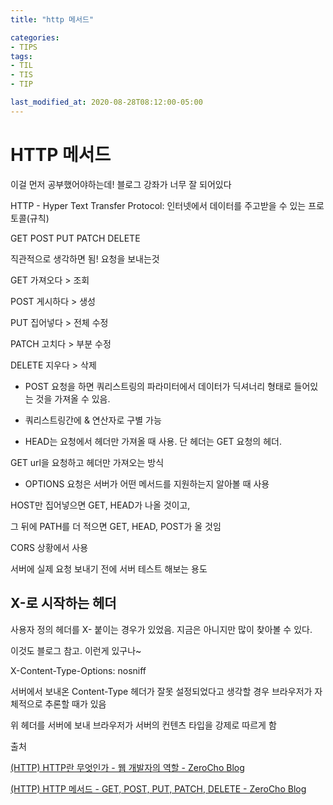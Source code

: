```yaml
---
title: "http 메서드"

categories:
- TIPS
tags:
- TIL
- TIS
- TIP

last_modified_at: 2020-08-28T08:12:00-05:00
---
```


# HTTP 메서드

이걸 먼저 공부했어야하는데! 블로그 강좌가 너무 잘 되어있다

HTTP - Hyper Text Transfer Protocol: 인터넷에서 데이터를 주고받을 수 있는 프로토콜(규칙)

GET POST PUT PATCH DELETE

직관적으로 생각하면 됨! 요청을 보내는것

GET 가져오다 > 조회

POST 게시하다 > 생성 

PUT 집어넣다 > 전체 수정

PATCH 고치다 > 부분 수정

DELETE 지우다 > 삭제

* POST 요청을 하면 쿼리스트링의 파라미터에서 데이터가 딕셔너리 형태로 들어있는 것을 가져올 수 있음.

* 쿼리스트링간에 & 연산자로 구별 가능

* HEAD는 요청에서 헤더만 가져올 때 사용. 단 헤더는 GET 요청의 헤더.

GET url을 요청하고 헤더만 가져오는 방식

* OPTIONS 요청은 서버가 어떤 메서드를 지원하는지 알아볼 때 사용

HOST만 집어넣으면 GET, HEAD가 나올 것이고,

그 뒤에 PATH를 더 적으면 GET, HEAD, POST가 올 것임

CORS 상황에서 사용

서버에 실제 요청 보내기 전에 서버 테스트 해보는 용도

## X-로 시작하는 헤더

사용자 정의 헤더를 X- 붙이는 경우가 있었음. 지금은 아니지만 많이 찾아볼 수 있다.

이것도 블로그 참고. 이런게 있구나~

X-Content-Type-Options: nosniff

서버에서 보내온 Content-Type 헤더가 잘못 설정되었다고 생각할 경우 브라우저가 자체적으로 추론할 때가 있음

위 헤더를 서버에 보내 브라우저가 서버의 컨텐츠 타입을 강제로 따르게 함

출처

[(HTTP) HTTP란 무엇인가 - 웹 개발자의 역할 - ZeroCho Blog](https://www.zerocho.com/category/HTTP/post/5b344f3af94472001b17f2da)

[(HTTP) HTTP 메서드 - GET, POST, PUT, PATCH, DELETE - ZeroCho Blog](https://www.zerocho.com/category/HTTP/post/5b3723477b58fc001b8f6385)

